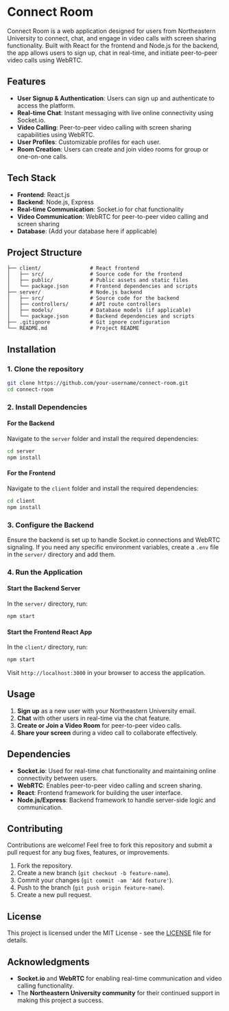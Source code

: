 # Connect Room

Connect Room is a web application designed for users from Northeastern University to connect, chat, and engage in video calls with screen sharing functionality. Built with React for the frontend and Node.js for the backend, the app allows users to sign up, chat in real-time, and initiate peer-to-peer video calls using WebRTC.

## Features

- **User Signup & Authentication**: Users can sign up and authenticate to access the platform.
- **Real-time Chat**: Instant messaging with live online connectivity using Socket.io.
- **Video Calling**: Peer-to-peer video calling with screen sharing capabilities using WebRTC.
- **User Profiles**: Customizable profiles for each user.
- **Room Creation**: Users can create and join video rooms for group or one-on-one calls.

## Tech Stack

- **Frontend**: React.js
- **Backend**: Node.js, Express
- **Real-time Communication**: Socket.io for chat functionality
- **Video Communication**: WebRTC for peer-to-peer video calling and screen sharing
- **Database**: (Add your database here if applicable)

## Project Structure

```
├── client/                # React frontend
│   ├── src/               # Source code for the frontend
│   ├── public/            # Public assets and static files
│   └── package.json       # Frontend dependencies and scripts
├── server/                # Node.js backend
│   ├── src/               # Source code for the backend
│   ├── controllers/       # API route controllers
│   ├── models/            # Database models (if applicable)
│   └── package.json       # Backend dependencies and scripts
├── .gitignore             # Git ignore configuration
└── README.md              # Project README
```

## Installation

### 1. Clone the repository

```bash
git clone https://github.com/your-username/connect-room.git
cd connect-room
```

### 2. Install Dependencies

#### For the Backend

Navigate to the `server` folder and install the required dependencies:

```bash
cd server
npm install
```

#### For the Frontend

Navigate to the `client` folder and install the required dependencies:

```bash
cd client
npm install
```

### 3. Configure the Backend

Ensure the backend is set up to handle Socket.io connections and WebRTC signaling. If you need any specific environment variables, create a `.env` file in the `server/` directory and add them.

### 4. Run the Application

#### Start the Backend Server

In the `server/` directory, run:

```bash
npm start
```

#### Start the Frontend React App

In the `client/` directory, run:

```bash
npm start
```

Visit `http://localhost:3000` in your browser to access the application.

## Usage

1. **Sign up** as a new user with your Northeastern University email.
2. **Chat** with other users in real-time via the chat feature.
3. **Create or Join a Video Room** for peer-to-peer video calls.
4. **Share your screen** during a video call to collaborate effectively.

## Dependencies

- **Socket.io**: Used for real-time chat functionality and maintaining online connectivity between users.
- **WebRTC**: Enables peer-to-peer video calling and screen sharing.
- **React**: Frontend framework for building the user interface.
- **Node.js/Express**: Backend framework to handle server-side logic and communication.

## Contributing

Contributions are welcome! Feel free to fork this repository and submit a pull request for any bug fixes, features, or improvements.

1. Fork the repository.
2. Create a new branch (`git checkout -b feature-name`).
3. Commit your changes (`git commit -am 'Add feature'`).
4. Push to the branch (`git push origin feature-name`).
5. Create a new pull request.

## License

This project is licensed under the MIT License - see the [LICENSE](LICENSE) file for details.

## Acknowledgments

- **Socket.io** and **WebRTC** for enabling real-time communication and video calling functionality.
- The **Northeastern University community** for their continued support in making this project a success.

